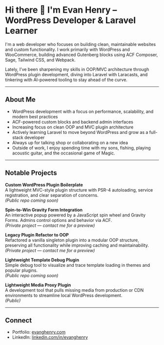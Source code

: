 # Hi there 👋 I'm Evan Henry – WordPress Developer & Laravel Learner

I'm a web developer who focuses on building clean, maintainable websites and custom functionality. I work primarily with WordPress and WooCommerce, building advanced Gutenberg blocks using ACF Composer, Sage, Tailwind CSS, and Webpack.

Lately, I’ve been sharpening my skills in OOP/MVC architecture through WordPress plugin development, diving into Laravel with Laracasts, and tinkering with AI-powered tooling to stay ahead of the curve.

---

## About Me

- WordPress development with a focus on performance, scalability, and modern best practices  
- ACF-powered custom blocks and backend admin interfaces  
- Increasing focus on clean OOP and MVC plugin architecture  
- Actively learning Laravel to move beyond WordPress and grow as a full-stack developer
- Always up for talking shop or collaborating on a new idea
- Outside of work, I enjoy spending time with my sons, fishing, playing acoustic guitar, and the occasional game of Magic.

---

## Notable Projects

**Custom WordPress Plugin Boilerplate**  
A lightweight MVC-style plugin structure with PSR-4 autoloading, service registration, and clear separation of concerns.  
*(Public repo coming soon)*

**Spin-to-Win Gravity Form Integration**  
An interactive popup powered by a JavaScript spin wheel and Gravity Forms. Admins control options and behavior via ACF.  
*(Private project — contact me for a preview)*

**Legacy Plugin Refactor to OOP**  
Refactored a vanilla singleton plugin into a modular OOP structure, preserving all functionality while improving caching and maintainability.  
*(Private project — contact me for a preview)*

**Lightweight Template Debug Plugin**  
Simple debug tool to visualize and trace template loading in themes and popular plugins.  
*(Public repo coming soon)*

**Lightweight Media Proxy Plugin**  
A development tool that pulls missing media from production or CDN environments to streamline local WordPress development.  
*(Public)*

---

## Connect

- Portfolio: [evanghenry.com](https://evanghenry.com)  
- LinkedIn: [linkedin.com/in/evanghenry](https://linkedin.com/in/evanghenry)  
